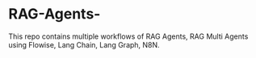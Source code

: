 # RAG-Agents-
This repo contains multiple workflows of RAG Agents, RAG Multi Agents using Flowise, Lang Chain, Lang Graph, N8N. 
